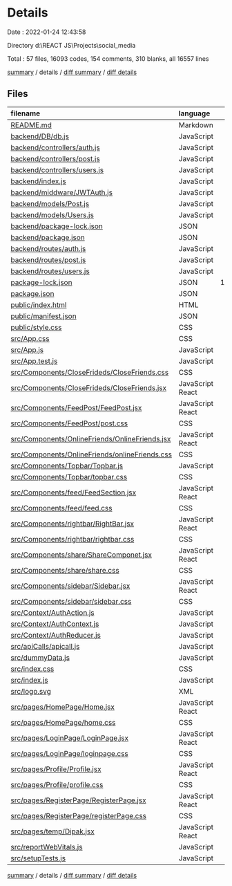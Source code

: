 # Details

Date : 2022-01-24 12:43:58

Directory d:\REACT JS\Projects\social_media

Total : 57 files,  16093 codes, 154 comments, 310 blanks, all 16557 lines

[summary](results.md) / details / [diff summary](diff.md) / [diff details](diff-details.md)

## Files
| filename | language | code | comment | blank | total |
| :--- | :--- | ---: | ---: | ---: | ---: |
| [README.md](/README.md) | Markdown | 38 | 0 | 33 | 71 |
| [backend/DB/db.js](/backend/DB/db.js) | JavaScript | 9 | 2 | 0 | 11 |
| [backend/controllers/auth.js](/backend/controllers/auth.js) | JavaScript | 30 | 2 | 10 | 42 |
| [backend/controllers/post.js](/backend/controllers/post.js) | JavaScript | 93 | 12 | 23 | 128 |
| [backend/controllers/users.js](/backend/controllers/users.js) | JavaScript | 117 | 52 | 36 | 205 |
| [backend/index.js](/backend/index.js) | JavaScript | 43 | 4 | 5 | 52 |
| [backend/middware/JWTAuth.js](/backend/middware/JWTAuth.js) | JavaScript | 0 | 0 | 1 | 1 |
| [backend/models/Post.js](/backend/models/Post.js) | JavaScript | 21 | 0 | 2 | 23 |
| [backend/models/Users.js](/backend/models/Users.js) | JavaScript | 73 | 2 | 4 | 79 |
| [backend/package-lock.json](/backend/package-lock.json) | JSON | 2,001 | 0 | 1 | 2,002 |
| [backend/package.json](/backend/package.json) | JSON | 24 | 0 | 1 | 25 |
| [backend/routes/auth.js](/backend/routes/auth.js) | JavaScript | 7 | 0 | 4 | 11 |
| [backend/routes/post.js](/backend/routes/post.js) | JavaScript | 11 | 0 | 2 | 13 |
| [backend/routes/users.js](/backend/routes/users.js) | JavaScript | 12 | 8 | 15 | 35 |
| [package-lock.json](/package-lock.json) | JSON | 11,976 | 0 | 1 | 11,977 |
| [package.json](/package.json) | JSON | 48 | 0 | 1 | 49 |
| [public/index.html](/public/index.html) | HTML | 19 | 13 | 4 | 36 |
| [public/manifest.json](/public/manifest.json) | JSON | 25 | 0 | 1 | 26 |
| [public/style.css](/public/style.css) | CSS | 4 | 0 | 0 | 4 |
| [src/App.css](/src/App.css) | CSS | 0 | 0 | 1 | 1 |
| [src/App.js](/src/App.js) | JavaScript | 43 | 0 | 13 | 56 |
| [src/App.test.js](/src/App.test.js) | JavaScript | 7 | 0 | 2 | 9 |
| [src/Components/CloseFrideds/CloseFriends.css](/src/Components/CloseFrideds/CloseFriends.css) | CSS | 12 | 0 | 1 | 13 |
| [src/Components/CloseFrideds/CloseFriends.jsx](/src/Components/CloseFrideds/CloseFriends.jsx) | JavaScript React | 15 | 0 | 2 | 17 |
| [src/Components/FeedPost/FeedPost.jsx](/src/Components/FeedPost/FeedPost.jsx) | JavaScript React | 77 | 4 | 13 | 94 |
| [src/Components/FeedPost/post.css](/src/Components/FeedPost/post.css) | CSS | 67 | 0 | 2 | 69 |
| [src/Components/OnlineFriends/OnlineFriends.jsx](/src/Components/OnlineFriends/OnlineFriends.jsx) | JavaScript React | 16 | 0 | 2 | 18 |
| [src/Components/OnlineFriends/onlineFriends.css](/src/Components/OnlineFriends/onlineFriends.css) | CSS | 28 | 0 | 3 | 31 |
| [src/Components/Topbar/Topbar.js](/src/Components/Topbar/Topbar.js) | JavaScript | 52 | 0 | 1 | 53 |
| [src/Components/Topbar/topbar.css](/src/Components/Topbar/topbar.css) | CSS | 81 | 4 | 3 | 88 |
| [src/Components/feed/FeedSection.jsx](/src/Components/feed/FeedSection.jsx) | JavaScript React | 31 | 4 | 3 | 38 |
| [src/Components/feed/feed.css](/src/Components/feed/feed.css) | CSS | 6 | 0 | 0 | 6 |
| [src/Components/rightbar/RightBar.jsx](/src/Components/rightbar/RightBar.jsx) | JavaScript React | 119 | 2 | 28 | 149 |
| [src/Components/rightbar/rightbar.css](/src/Components/rightbar/rightbar.css) | CSS | 83 | 0 | 2 | 85 |
| [src/Components/share/ShareComponet.jsx](/src/Components/share/ShareComponet.jsx) | JavaScript React | 76 | 1 | 14 | 91 |
| [src/Components/share/share.css](/src/Components/share/share.css) | CSS | 66 | 1 | 1 | 68 |
| [src/Components/sidebar/Sidebar.jsx](/src/Components/sidebar/Sidebar.jsx) | JavaScript React | 62 | 0 | 6 | 68 |
| [src/Components/sidebar/sidebar.css](/src/Components/sidebar/sidebar.css) | CSS | 50 | 1 | 2 | 53 |
| [src/Context/AuthAction.js](/src/Context/AuthAction.js) | JavaScript | 19 | 0 | 3 | 22 |
| [src/Context/AuthContext.js](/src/Context/AuthContext.js) | JavaScript | 21 | 30 | 4 | 55 |
| [src/Context/AuthReducer.js](/src/Context/AuthReducer.js) | JavaScript | 43 | 0 | 9 | 52 |
| [src/apiCalls/apicall.js](/src/apiCalls/apicall.js) | JavaScript | 12 | 0 | 1 | 13 |
| [src/dummyData.js](/src/dummyData.js) | JavaScript | 138 | 0 | 1 | 139 |
| [src/index.css](/src/index.css) | CSS | 12 | 0 | 2 | 14 |
| [src/index.js](/src/index.js) | JavaScript | 15 | 3 | 3 | 21 |
| [src/logo.svg](/src/logo.svg) | XML | 1 | 0 | 0 | 1 |
| [src/pages/HomePage/Home.jsx](/src/pages/HomePage/Home.jsx) | JavaScript React | 18 | 0 | 2 | 20 |
| [src/pages/HomePage/home.css](/src/pages/HomePage/home.css) | CSS | 4 | 0 | 0 | 4 |
| [src/pages/LoginPage/LoginPage.jsx](/src/pages/LoginPage/LoginPage.jsx) | JavaScript React | 38 | 1 | 5 | 44 |
| [src/pages/LoginPage/loginpage.css](/src/pages/LoginPage/loginpage.css) | CSS | 80 | 1 | 3 | 84 |
| [src/pages/Profile/Profile.jsx](/src/pages/Profile/Profile.jsx) | JavaScript React | 44 | 1 | 11 | 56 |
| [src/pages/Profile/profile.css](/src/pages/Profile/profile.css) | CSS | 41 | 0 | 4 | 45 |
| [src/pages/RegisterPage/RegisterPage.jsx](/src/pages/RegisterPage/RegisterPage.jsx) | JavaScript React | 64 | 1 | 11 | 76 |
| [src/pages/RegisterPage/registerPage.css](/src/pages/RegisterPage/registerPage.css) | CSS | 80 | 1 | 3 | 84 |
| [src/pages/temp/Dipak.jsx](/src/pages/temp/Dipak.jsx) | JavaScript React | 8 | 0 | 2 | 10 |
| [src/reportWebVitals.js](/src/reportWebVitals.js) | JavaScript | 12 | 0 | 2 | 14 |
| [src/setupTests.js](/src/setupTests.js) | JavaScript | 1 | 4 | 1 | 6 |

[summary](results.md) / details / [diff summary](diff.md) / [diff details](diff-details.md)